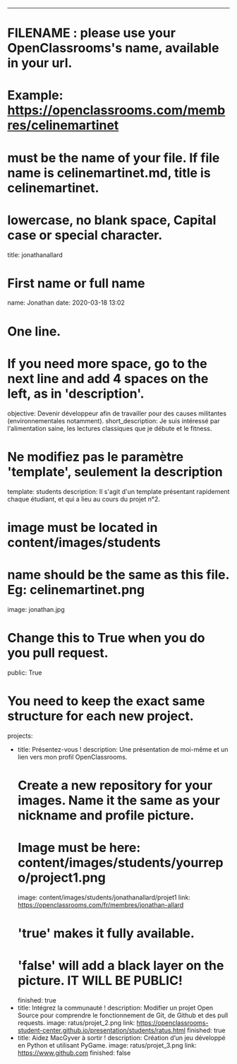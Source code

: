 ---

# FILENAME : please use your OpenClassrooms's name, available in your url.
# Example: https://openclassrooms.com/membres/celinemartinet
# must be the name of your file. If file name is celinemartinet.md, title is celinemartinet.
# lowercase, no blank space, Capital case or special character.
title: jonathanallard

# First name or full name
name: Jonathan
date: 2020-03-18 13:02

# One line.
# If you need more space, go to the next line and add 4 spaces on the left, as in 'description'.
objective: Devenir développeur afin de travailler pour des causes militantes (environnementales notamment).
short_description: Je suis intéressé par l'alimentation saine, les lectures classiques que je débute et le fitness.

# Ne modifiez pas le paramètre 'template', seulement la description
template: students
description:
    Il s'agit d'un template présentant rapidement chaque étudiant,
    et qui a lieu au cours du projet n°2.

# image must be located in content/images/students
# name should be the same as this file. Eg: celinemartinet.png
image: jonathan.jpg

# Change this to True when you do you pull request.
public: True

# You need to keep the exact same structure for each new project.
projects:
  - title: Présentez-vous !
    description: Une présentation de moi-même et un lien vers mon profil OpenClassrooms.
    # Create a new repository for your images. Name it the same as your nickname and profile picture.
    # Image must be here: content/images/students/yourrepo/project1.png
    image: content/images/students/jonathanallard/projet1
    link: https://openclassrooms.com/fr/membres/jonathan-allard
    # 'true' makes it fully available.
    # 'false' will add a black layer on the picture. IT WILL BE PUBLIC!
    finished: true
  - title: Intégrez la communauté !
    description: Modifier un projet Open Source pour comprendre le fonctionnement de Git, de Github et des pull requests. 
    image: ratus/projet_2.png
    link: https://openclassrooms-student-center.github.io/presentation/students/ratus.html
    finished: true
  - title: Aidez MacGyver à sortir !
    description: Création d’un jeu développé en Python et utilisant PyGame.
    image: ratus/projet_3.png
    link: https://www.github.com
    finished: false